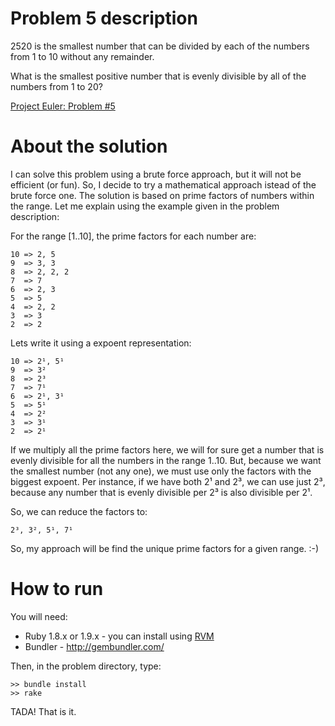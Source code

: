 # Problem 5 description

2520 is the smallest number that can be divided by each of the numbers from 1 to 10 without any remainder.

What is the smallest positive number that is evenly divisible by all of the numbers from 1 to 20?

[Project Euler: Problem #5](http://projecteuler.net/index.php?section=problems&id=5)

# About the solution

I can solve this problem using a brute force approach, but it will not be efficient (or fun). So, I decide to try a mathematical approach istead of the brute force one. The solution is based on prime factors of numbers within the range. Let me explain using the example given in the problem description:

For the range [1..10], the prime factors for each number are:

    10 => 2, 5
    9  => 3, 3
    8  => 2, 2, 2
    7  => 7
    6  => 2, 3
    5  => 5
    4  => 2, 2
    3  => 3
    2  => 2

Lets write it using a expoent representation:

    10 => 2¹, 5¹
    9  => 3²
    8  => 2³
    7  => 7¹
    6  => 2¹, 3¹
    5  => 5¹
    4  => 2²
    3  => 3¹
    2  => 2¹

If we multiply all the prime factors here, we will for sure get a number that is evenly divisible for all the numbers in the range 1..10. But, because we want the smallest number (not any one), we must use only the factors with the biggest expoent. Per instance, if we have both 2¹ and 2³, we can use just 2³, because any number that is evenly divisible per 2³ is also divisible per 2¹.

So, we can reduce the factors to:

    2³, 3², 5¹, 7¹

So, my approach will be find the unique prime factors for a given range. :-)

# How to run

You will need:

 * Ruby 1.8.x or 1.9.x - you can install using [RVM](http://rvm.beginrescueend.com/)
 * Bundler - <http://gembundler.com/>

Then, in the problem directory, type:

    >> bundle install
    >> rake

TADA! That is it.

